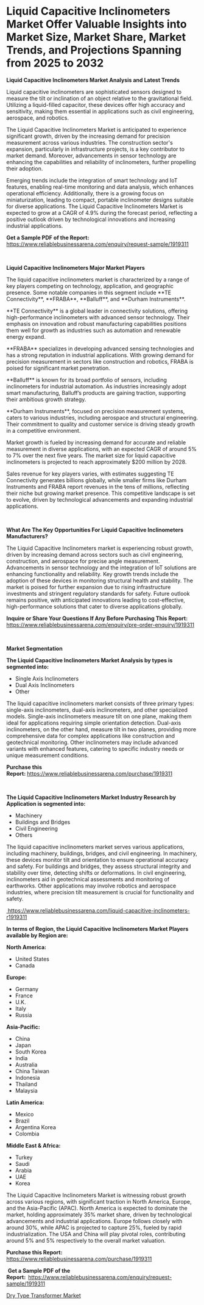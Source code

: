 <p><h1>Liquid Capacitive Inclinometers Market Offer Valuable Insights into Market Size, Market Share, Market Trends, and Projections Spanning from 2025 to 2032</h1></p><p><strong>Liquid Capacitive Inclinometers Market Analysis and Latest Trends</strong></p>
<p><p>Liquid capacitive inclinometers are sophisticated sensors designed to measure the tilt or inclination of an object relative to the gravitational field. Utilizing a liquid-filled capacitor, these devices offer high accuracy and sensitivity, making them essential in applications such as civil engineering, aerospace, and robotics. </p><p>The Liquid Capacitive Inclinometers Market is anticipated to experience significant growth, driven by the increasing demand for precision measurement across various industries. The construction sector's expansion, particularly in infrastructure projects, is a key contributor to market demand. Moreover, advancements in sensor technology are enhancing the capabilities and reliability of inclinometers, further propelling their adoption. </p><p>Emerging trends include the integration of smart technology and IoT features, enabling real-time monitoring and data analysis, which enhances operational efficiency. Additionally, there is a growing focus on miniaturization, leading to compact, portable inclinometer designs suitable for diverse applications. The Liquid Capacitive Inclinometers Market is expected to grow at a CAGR of 4.9% during the forecast period, reflecting a positive outlook driven by technological innovations and increasing industrial applications.</p></p>
<p><strong>Get a Sample PDF of the Report:&nbsp;</strong> <a href="https://www.reliablebusinessarena.com/enquiry/request-sample/1919311?utm_campaign=2584&utm_medium=2&utm_source=Github&utm_content=ia&utm_term=20022025&utm_id=liquid-capacitive-inclinometers">https://www.reliablebusinessarena.com/enquiry/request-sample/1919311</a></p>
<p>&nbsp;</p>
<p><strong>Liquid Capacitive Inclinometers Major Market Players</strong></p>
<p><p>The liquid capacitive inclinometers market is characterized by a range of key players competing on technology, application, and geographic presence. Some notable companies in this segment include **TE Connectivity**, **FRABA**, **Balluff**, and **Durham Instruments**.</p><p>**TE Connectivity** is a global leader in connectivity solutions, offering high-performance inclinometers with advanced sensor technology. Their emphasis on innovation and robust manufacturing capabilities positions them well for growth as industries such as automation and renewable energy expand.</p><p>**FRABA** specializes in developing advanced sensing technologies and has a strong reputation in industrial applications. With growing demand for precision measurement in sectors like construction and robotics, FRABA is poised for significant market penetration.</p><p>**Balluff** is known for its broad portfolio of sensors, including inclinometers for industrial automation. As industries increasingly adopt smart manufacturing, Balluff’s products are gaining traction, supporting their ambitious growth strategy.</p><p>**Durham Instruments**, focused on precision measurement systems, caters to various industries, including aerospace and structural engineering. Their commitment to quality and customer service is driving steady growth in a competitive environment.</p><p>Market growth is fueled by increasing demand for accurate and reliable measurement in diverse applications, with an expected CAGR of around 5% to 7% over the next five years. The market size for liquid capacitive inclinometers is projected to reach approximately $200 million by 2028.</p><p>Sales revenue for key players varies, with estimates suggesting TE Connectivity generates billions globally, while smaller firms like Durham Instruments and FRABA report revenues in the tens of millions, reflecting their niche but growing market presence. This competitive landscape is set to evolve, driven by technological advancements and expanding industrial applications.</p></p>
<p>&nbsp;</p>
<p><strong>What Are The Key Opportunities For Liquid Capacitive Inclinometers Manufacturers?</strong></p>
<p><p>The Liquid Capacitive Inclinometers market is experiencing robust growth, driven by increasing demand across sectors such as civil engineering, construction, and aerospace for precise angle measurement. Advancements in sensor technology and the integration of IoT solutions are enhancing functionality and reliability. Key growth trends include the adoption of these devices in monitoring structural health and stability. The market is poised for further expansion due to rising infrastructure investments and stringent regulatory standards for safety. Future outlook remains positive, with anticipated innovations leading to cost-effective, high-performance solutions that cater to diverse applications globally.</p></p>
<p><strong>Inquire or Share Your Questions If Any Before Purchasing This Report:</strong> <a href="https://www.reliablebusinessarena.com/enquiry/pre-order-enquiry/1919311?utm_campaign=2584&utm_medium=2&utm_source=Github&utm_content=ia&utm_term=20022025&utm_id=liquid-capacitive-inclinometers">https://www.reliablebusinessarena.com/enquiry/pre-order-enquiry/1919311</a></p>
<p>&nbsp;</p>
<p><strong>Market Segmentation</strong></p>
<p><strong>The Liquid Capacitive Inclinometers Market Analysis by types is segmented into:</strong></p>
<p><ul><li>Single Axis Inclinometers</li><li>Dual Axis Inclinometers</li><li>Other</li></ul></p>
<p><p>The liquid capacitive inclinometers market consists of three primary types: single-axis inclinometers, dual-axis inclinometers, and other specialized models. Single-axis inclinometers measure tilt on one plane, making them ideal for applications requiring simple orientation detection. Dual-axis inclinometers, on the other hand, measure tilt in two planes, providing more comprehensive data for complex applications like construction and geotechnical monitoring. Other inclinometers may include advanced variants with enhanced features, catering to specific industry needs or unique measurement conditions.</p></p>
<p><strong>Purchase this Report:&nbsp;</strong><a href="https://www.reliablebusinessarena.com/purchase/1919311?utm_campaign=2584&utm_medium=2&utm_source=Github&utm_content=ia&utm_term=20022025&utm_id=liquid-capacitive-inclinometers">https://www.reliablebusinessarena.com/purchase/1919311</a></p>
<p>&nbsp;</p>
<p><strong>The Liquid Capacitive Inclinometers Market Industry Research by Application is segmented into:</strong></p>
<p><ul><li>Machinery</li><li>Buildings and Bridges</li><li>Civil Engineering</li><li>Others</li></ul></p>
<p><p>The liquid capacitive inclinometers market serves various applications, including machinery, buildings, bridges, and civil engineering. In machinery, these devices monitor tilt and orientation to ensure operational accuracy and safety. For buildings and bridges, they assess structural integrity and stability over time, detecting shifts or deformations. In civil engineering, inclinometers aid in geotechnical assessments and monitoring of earthworks. Other applications may involve robotics and aerospace industries, where precision tilt measurement is crucial for functionality and safety.</p></p>
<p><a href="https://www.reliablebusinessarena.com/liquid-capacitive-inclinometers-r1919311?utm_campaign=2584&utm_medium=2&utm_source=Github&utm_content=ia&utm_term=20022025&utm_id=liquid-capacitive-inclinometers">&nbsp;https://www.reliablebusinessarena.com/liquid-capacitive-inclinometers-r1919311</a></p>
<p><strong>In terms of Region, the Liquid Capacitive Inclinometers Market Players available by Region are:</strong></p>
<p>
    <p> <strong> North America: </strong>
        <ul>
            <li>United States</li>
            <li>Canada</li>
        </ul>
        </p> 
    <p> <strong> Europe: </strong>
        <ul>
            <li>Germany</li>
            <li>France</li>
            <li>U.K.</li>
            <li>Italy</li>
            <li>Russia</li>
        </ul>
        </p> 
    <p> <strong> Asia-Pacific: </strong>
        <ul>
            <li>China</li>
            <li>Japan</li>
            <li>South Korea</li>
            <li>India</li>
            <li>Australia</li>
            <li>China Taiwan</li>
            <li>Indonesia</li>
            <li>Thailand</li>
            <li>Malaysia</li>
        </ul>
        </p> 
    <p> <strong> Latin America: </strong>
        <ul>
            <li>Mexico</li>
            <li>Brazil</li>
            <li>Argentina Korea</li>
            <li>Colombia</li>
        </ul>
        </p> 
    <p> <strong> Middle East & Africa: </strong>
        <ul>
            <li>Turkey</li>
            <li>Saudi</li>
            <li>Arabia</li>
            <li>UAE</li>
            <li>Korea</li>
        </ul>
    </p>
    </p>
<p><p>The Liquid Capacitive Inclinometers Market is witnessing robust growth across various regions, with significant traction in North America, Europe, and the Asia-Pacific (APAC). North America is expected to dominate the market, holding approximately 35% market share, driven by technological advancements and industrial applications. Europe follows closely with around 30%, while APAC is projected to capture 25%, fueled by rapid industrialization. The USA and China will play pivotal roles, contributing around 5% and 5% respectively to the overall market valuation.</p></p>
<p><strong>Purchase this Report: </strong><a href="https://www.reliablebusinessarena.com/purchase/1919311?utm_campaign=2584&utm_medium=2&utm_source=Github&utm_content=ia&utm_term=20022025&utm_id=liquid-capacitive-inclinometers">https://www.reliablebusinessarena.com/purchase/1919311</a></p>
<p>&nbsp;<strong>Get a Sample PDF of the Report:&nbsp;&nbsp;</strong><a href="https://www.reliablebusinessarena.com/enquiry/request-sample/1919311?utm_campaign=2584&utm_medium=2&utm_source=Github&utm_content=ia&utm_term=20022025&utm_id=liquid-capacitive-inclinometers">https://www.reliablebusinessarena.com/enquiry/request-sample/1919311</a></p>
<p><strong></strong></p>
<p><p><a href="https://github.com/waverlyam689/Market-Research-Report-List-1/blob/main/dry-type-transformer-market.md?utm_campaign=2584&utm_medium=2&utm_source=Github&utm_content=ia&utm_term=20022025&utm_id=liquid-capacitive-inclinometers">Dry Type Transformer Market</a></p></p>